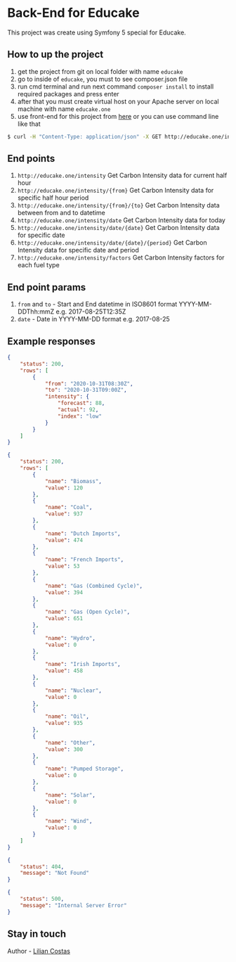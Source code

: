 # Back-End for Educake

This project was create using Symfony 5 special for Educake.   

## How to up the project

1) get the project from git on local folder with name `educake`
2) go to inside of `educake`, you must to see composer.json file
3) run cmd terminal and run next command `composer install` to install required packages and press enter
4) after that you must create virtual host on your Apache server on local machine with name `educake.one`
5) use front-end for this project from [here](https://github.com/lcostash/frontend.educake.git) or you can use command line like that
```bash
$ curl -H "Content-Type: application/json" -X GET http://educake.one/intensity
```

## End points
1) `http://educake.one/intensity` Get Carbon Intensity data for current half hour
2) `http://educake.one/intensity/{from}` Get Carbon Intensity data for specific half hour period
3) `http://educake.one/intensity/{from}/{to}` Get Carbon Intensity data between from and to datetime 
4) `http://educake.one/intensity/date` Get Carbon Intensity data for today 
5) `http://educake.one/intensity/date/{date}` Get Carbon Intensity data for specific date
6) `http://educake.one/intensity/date/{date}/{period}` Get Carbon Intensity data for specific date and period
7) `http://educake.one/intensity/factors` Get Carbon Intensity factors for each fuel type 

## End point params
1) `from` and `to` - Start and End datetime in ISO8601 format YYYY-MM-DDThh:mmZ e.g. 2017-08-25T12:35Z
2) `date` - Date in YYYY-MM-DD format e.g. 2017-08-25 

## Example responses
```json
{
    "status": 200,
    "rows": [
        {
            "from": "2020-10-31T08:30Z",
            "to": "2020-10-31T09:00Z",
            "intensity": {
                "forecast": 88,
                "actual": 92,
                "index": "low"
            }
        }
    ]
}
```
```json
{
    "status": 200,
    "rows": [
        {
            "name": "Biomass",
            "value": 120
        },
        {
            "name": "Coal",
            "value": 937
        },
        {
            "name": "Dutch Imports",
            "value": 474
        },
        {
            "name": "French Imports",
            "value": 53
        },
        {
            "name": "Gas (Combined Cycle)",
            "value": 394
        },
        {
            "name": "Gas (Open Cycle)",
            "value": 651
        },
        {
            "name": "Hydro",
            "value": 0
        },
        {
            "name": "Irish Imports",
            "value": 458
        },
        {
            "name": "Nuclear",
            "value": 0
        },
        {
            "name": "Oil",
            "value": 935
        },
        {
            "name": "Other",
            "value": 300
        },
        {
            "name": "Pumped Storage",
            "value": 0
        },
        {
            "name": "Solar",
            "value": 0
        },
        {
            "name": "Wind",
            "value": 0
        }
    ]
}
```
```json
{
    "status": 404,
    "message": "Not Found"
}
```
```json
{
    "status": 500,
    "message": "Internal Server Error"
}
```
## Stay in touch

Author - [Lilian Costas](https://www.linkedin.com/in/lcostash/)